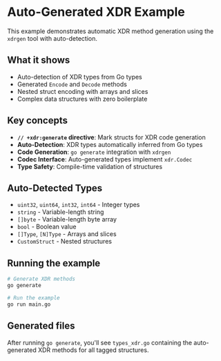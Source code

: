 # Auto-Generated XDR Example

This example demonstrates automatic XDR method generation using the `xdrgen` tool with auto-detection.

## What it shows

- Auto-detection of XDR types from Go types
- Generated `Encode` and `Decode` methods
- Nested struct encoding with arrays and slices
- Complex data structures with zero boilerplate

## Key concepts

- **`// +xdr:generate` directive**: Mark structs for XDR code generation
- **Auto-Detection**: XDR types automatically inferred from Go types
- **Code Generation**: `go generate` integration with `xdrgen`
- **Codec Interface**: Auto-generated types implement `xdr.Codec`
- **Type Safety**: Compile-time validation of structures

## Auto-Detected Types

- `uint32`, `uint64`, `int32`, `int64` - Integer types
- `string` - Variable-length string
- `[]byte` - Variable-length byte array
- `bool` - Boolean value
- `[]Type`, `[N]Type` - Arrays and slices
- `CustomStruct` - Nested structures

## Running the example

```bash
# Generate XDR methods
go generate

# Run the example
go run main.go
```

## Generated files

After running `go generate`, you'll see `types_xdr.go` containing the auto-generated XDR methods for all tagged structures.